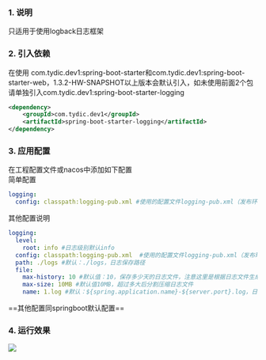 ### 1. 说明
只适用于使用logback日志框架   

### 2. 引入依赖

在使用 com.tydic.dev1:spring-boot-starter和com.tydic.dev1:spring-boot-starter-web，1.3.2-HW-SNAPSHOT以上版本会默认引入，如未使用前面2个包请单独引入com.tydic.dev1:spring-boot-starter-logging
```xml
<dependency>
    <groupId>com.tydic.dev1</groupId>
    <artifactId>spring-boot-starter-logging</artifactId>
</dependency>
```

### 3. 应用配置
在工程配置文件或nacos中添加如下配置  
简单配置
```yaml
logging:
  config: classpath:logging-pub.xml #使用的配置文件logging-pub.xml（发布环境）或logging-dev.xml（发开环境），该配置文件在spring-boot-starter-logging包中

```
其他配置说明
```yaml
logging:
  level:
    root: info #日志级别默认info
  config: classpath:logging-pub.xml  #使用的配置文件logging-pub.xml（发布环境）或logging-dev.xml（发开环境），该配置文件在spring-boot-starter-logging包中
  path: ./logs #默认：./logs，日志保存路径
  file:
    max-history: 10 #默认值：10，保存多少天的日志文件，注意这里是根据日志文件生成日期来判断的，超过天数自动清除
    max-size: 10MB #默认值10MB，超过多大后分割压缩日志文件
    name: 1.log #默认：${spring.application.name}-${server.port}.log，日志文件名
```
==其他配置同springboot默认配置==

### 4. 运行效果

![](https://yangzb-res.oss-cn-beijing.aliyuncs.com/tydic/1592465280269.1592465280384.png)